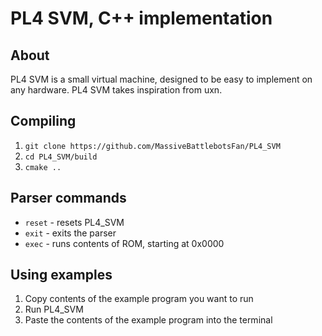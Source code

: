 # PL4 SVM, C++ implementation

## About

PL4 SVM is a small virtual machine, designed to be easy to implement on any hardware. PL4 SVM takes inspiration from uxn.

## Compiling

1. `git clone https://github.com/MassiveBattlebotsFan/PL4_SVM`
2. `cd PL4_SVM/build`
3. `cmake ..`

## Parser commands

- `reset` - resets PL4_SVM
- `exit` - exits the parser
- `exec` - runs contents of ROM, starting at 0x0000

## Using examples

1. Copy contents of the example program you want to run
2. Run PL4_SVM
3. Paste the contents of the example program into the terminal
